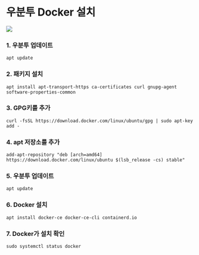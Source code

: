 # 우분투 Docker 설치

![](https://github.com/dididiri1/TIL/blob/main/Ubuntu/images/01.png?raw=true)

### 1. 우분투 업데이트
``` commend
apt update
```

### 2. 패키지 설치
``` commend
apt install apt-transport-https ca-certificates curl gnupg-agent software-properties-common
```

### 3. GPG키를 추가
``` commend
curl -fsSL https://download.docker.com/linux/ubuntu/gpg | sudo apt-key add -
```

### 4. apt 저장소를 추가
``` commend
add-apt-repository "deb [arch=amd64] https://download.docker.com/linux/ubuntu $(lsb_release -cs) stable"
```

### 5. 우분투 업데이트
``` commend
apt update
```

### 6. Docker 설치
``` commend
apt install docker-ce docker-ce-cli containerd.io
```

### 7. Docker가 설치 확인
``` commend
sudo systemctl status docker
```

